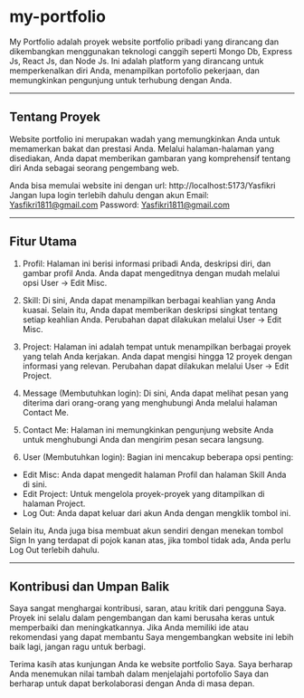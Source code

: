 # my-portfolio
My Portfolio adalah proyek website portfolio pribadi yang dirancang dan dikembangkan menggunakan teknologi canggih seperti Mongo Db, Express Js, React Js, dan Node Js. Ini adalah platform yang dirancang untuk memperkenalkan diri Anda, menampilkan portofolio pekerjaan, dan memungkinkan pengunjung untuk terhubung dengan Anda.

---

## Tentang Proyek
Website portfolio ini merupakan wadah yang memungkinkan Anda untuk memamerkan bakat dan prestasi Anda. Melalui halaman-halaman yang disediakan, Anda dapat memberikan gambaran yang komprehensif tentang diri Anda sebagai seorang pengembang web.

Anda bisa memulai website ini dengan url: http://localhost:5173/Yasfikri
Jangan lupa login terlebih dahulu dengan akun
Email: Yasfikri1811@gmail.com
Password: Yasfikri1811@gmail.com

---

## Fitur Utama
1. Profil: Halaman ini berisi informasi pribadi Anda, deskripsi diri, dan gambar profil Anda. Anda dapat mengeditnya dengan mudah melalui opsi User -> Edit Misc.

2. Skill: Di sini, Anda dapat menampilkan berbagai keahlian yang Anda kuasai. Selain itu, Anda dapat memberikan deskripsi singkat tentang setiap keahlian Anda. Perubahan dapat dilakukan melalui User -> Edit Misc.

3. Project: Halaman ini adalah tempat untuk menampilkan berbagai proyek yang telah Anda kerjakan. Anda dapat mengisi hingga 12 proyek dengan informasi yang relevan. Perubahan dapat dilakukan melalui User -> Edit Project.

4. Message (Membutuhkan login): Di sini, Anda dapat melihat pesan yang diterima dari orang-orang yang menghubungi Anda melalui halaman Contact Me.

5. Contact Me: Halaman ini memungkinkan pengunjung website Anda untuk menghubungi Anda dan mengirim pesan secara langsung.

6. User (Membutuhkan login): Bagian ini mencakup beberapa opsi penting:
* Edit Misc: Anda dapat mengedit halaman Profil dan halaman Skill Anda di sini.
* Edit Project: Untuk mengelola proyek-proyek yang ditampilkan di halaman Project.
* Log Out: Anda dapat keluar dari akun Anda dengan mengklik tombol ini.

Selain itu, Anda juga bisa membuat akun sendiri dengan menekan tombol Sign In yang terdapat di pojok kanan atas, jika tombol tidak ada, Anda perlu Log Out terlebih dahulu. 

---

## Kontribusi dan Umpan Balik
Saya sangat menghargai kontribusi, saran, atau kritik dari pengguna Saya. Proyek ini selalu dalam pengembangan dan kami berusaha keras untuk memperbaiki dan meningkatkannya. Jika Anda memiliki ide atau rekomendasi yang dapat membantu Saya mengembangkan website ini lebih baik lagi, jangan ragu untuk berbagi.

Terima kasih atas kunjungan Anda ke website portfolio Saya. Saya berharap Anda menemukan nilai tambah dalam menjelajahi portofolio Saya dan berharap untuk dapat berkolaborasi dengan Anda di masa depan.
